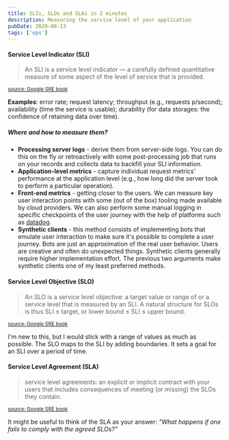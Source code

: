 ```yaml
---
title: SLIs, SLOs and SLAs in 2 minutes
description: Measuring the service level of your application
pubDate: 2020-08-13
tags: ['ops']
---
```


#### Service Level Indicator (SLI)

> An SLI is a service level indicator — a carefully defined quantitative measure of some aspect of the level of service that is provided.

<small>
  <a
    href="https://landing.google.com/sre/sre-book/chapters/service-level-objectives/"
    target="_blank"
    title="Google - Site Reliability Engineering"
  >
    source: Google SRE book
  </a>
</small>

**Examples**: error rate; request latency; throughput (e.g., requests p/second); availability (time the service is usable); durability (for
data storages: the confidence of retaining data over time).

##### Where and how to measure them?

- **Processing server logs** - derive them from server-side logs. You can do this on the fly or retroactively with some post-processing job that runs on your records and collects data to backfill your SLI information.
- **Application-level metrics** - capture individual request metrics' performance at the application level (e.g., how long did the server took to perform a particular operation).
- **Front-end metrics** - getting closer to the users. We can measure key user interaction points with some (out of the box) tooling made available by cloud providers. We can also perform some manual logging in specific checkpoints of the user journey with the help of platforms such as <a href="https://www.datadoghq.com/" target="_blank" title="Cloud Monitoring as a Service | Datadog">datadog</a>.
- **Synthetic clients** - this method consists of implementing bots that emulate user interaction to make sure it's possible to complete a user journey. Bots are just an approximation of the real user behavior. Users are creative and often do unexpected things. Synthetic clients generally require higher implementation effort. The previous two arguments make synthetic clients one of my least preferred methods.

#### Service Level Objective (SLO)

> An SLO is a service level objective: a target value or range of or a service level that is measured by an SLI. A natural structure for SLOs is thus SLI ≤ target, or lower bound ≤ SLI ≤ upper bound.

<small>
  <a
    href="https://landing.google.com/sre/sre-book/chapters/service-level-objectives/"
    target="_blank"
    title="Google - Site Reliability Engineering"
  >
    source: Google SRE book
  </a>
</small>

I'm new to this, but I would stick with a range of values as much as possible.
The SLO maps to the SLI by adding boundaries. It sets a goal for an SLI over a period of time.

#### Service Level Agreement (SLA)

> service level agreements: an explicit or implicit contract with your users that includes consequences of meeting (or missing) the SLOs they contain.

<small>
  <a
    href="https://landing.google.com/sre/sre-book/chapters/service-level-objectives/"
    target="_blank"
    title="Google - Site Reliability Engineering"
  >
    source: Google SRE book
  </a>
</small>

It might be useful to think of the SLA as your answer: _"What happens if one fails to comply with the agreed SLOs?"_
